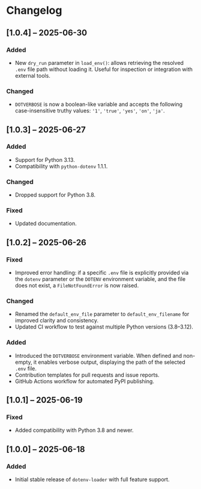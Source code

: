 # Changelog


## [1.0.4] – 2025-06-30

### Added
- New `dry_run` parameter in `load_env()`: allows retrieving the resolved `.env` file path without loading it. Useful for inspection or integration with external tools.

### Changed
- `DOTVERBOSE` is now a boolean-like variable and accepts the following case-insensitive truthy values: `'1'`, `'true'`, `'yes'`, `'on'`, `'ja'`.


## [1.0.3] – 2025-06-27

### Added
- Support for Python 3.13.
- Compatibility with `python-dotenv` 1.1.1.

### Changed
- Dropped support for Python 3.8.

### Fixed
- Updated documentation.


## [1.0.2] – 2025-06-26

### Fixed
- Improved error handling: if a specific `.env` file is explicitly provided via the `dotenv` parameter or the `DOTENV` environment variable, and the file does not exist, a `FileNotFoundError` is now raised.

### Changed
- Renamed the `default_env_file` parameter to `default_env_filename` for improved clarity and consistency.
- Updated CI workflow to test against multiple Python versions (3.8–3.12).

### Added
- Introduced the `DOTVERBOSE` environment variable. When defined and non-empty, it enables verbose output, displaying the path of the selected `.env` file.
- Contribution templates for pull requests and issue reports.
- GitHub Actions workflow for automated PyPI publishing.


## [1.0.1] – 2025-06-19

### Fixed
- Added compatibility with Python 3.8 and newer.


## [1.0.0] – 2025-06-18

### Added
- Initial stable release of `dotenv-loader` with full feature support.

